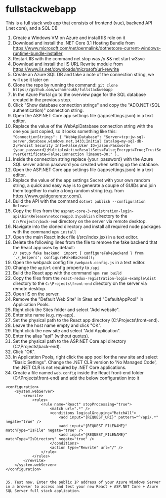 # fullstackwebapp
This is a full stack web app that consists of frontend (vue), backend API (.net core), and a SQL DB
1. Create a Windows VM on Azure and install IIS role on it
2. Download and install the .NET Core 3.1 Hosting Bundle from https://www.microsoft.com/net/permalink/dotnetcore-current-windows-runtime-bundle-installer
3. Restart IIS with the command net stop was /y && net start w3svc
4. Download and install the IIS URL Rewrite module from https://www.iis.net/downloads/microsoft/url-rewrite
5. Create an Azure SQL DB and take a note of the connection string, we will use it later on
6. Clone the repo by running the command: `git clone https://github.com/wshamroukh/fullstackwebapp`
7. In the Azure Portal go to the overview page for the SQL database created in the previous step.
8. Click "Show database connection strings" and copy the "ADO.NET (SQL authentication)" connection string.
9. Open the ASP.NET Core app settings file (/appsettings.json) in a text editor.
10. Replace the value of the WebApiDatabase connection string with the one you just copied, so it looks something like this:
`"ConnectionStrings": {
  "WebApiDatabase": "Server=tcp:jw-sql-server.database.windows.net,1433;Initial Catalog=my-sql-db-2;Persist Security Info=False;User ID=jason;Password={your_password};MultipleActiveResultSets=False;Encrypt=True;TrustServerCertificate=False;Connection Timeout=30;"
},`
11. Inside the connection string replace {your_password} with the Azure SQL server admin password you created when setting up the database.
12. Open the ASP.NET Core app settings file (/appsettings.json) in a text editor.
13. Replace the value of the app settings Secret with your own random string, a quick and easy way is to generate a couple of GUIDs and join them together to make a long random string (e.g. from https://www.guidgenerator.com/).
14. Build the API with the command `dotnet publish --configuration Release`
15. Copy the files from the `aspnet-core-3-registration-login-api\bin\Release\netcoreapp3.1\publish` directory to the `C:\Projects\back-end` directory on the server via remote desktop.
16. Navigate into the cloned directory and install all required node packages with the command `npm install`
17. Open the main React index file (/src/index.jsx) in a text editor.
18. Delete the following lines from the file to remove the fake backend that the React app uses by default: <br />
`// setup fake backend 
import { configureFakeBackend } from './_helpers';
configureFakeBackend();`
19. Open the webpack config file `/webpack.config.js` in a text editor.
20. Change the `apiUrl` config property to `/api`
21. Build the React app with the command `npm run build`
22. Copy the files from the `react-redux-registration-login-example\dist` directory to the `C:\Projects\front-end` directory on the server via remote desktop.
23. Open IIS on the server.
24. Remove the "Default Web Site" in Sites and "DefaultAppPool" in Application Pools.
25. Right click the Sites folder and select "Add website".
26. Enter site name (e.g. my-app).
27. Set the physical path to the React app directory (C:\Projects\front-end).
28. Leave the host name empty and click "OK".
29. Right click the new site and select "Add Application".
30. Enter the alias "api" (without quotes).
31. Set the physical path to the ASP.NET Core api directory (C:\Projects\back-end).
32. Click "OK".
33. In Application Pools, right click the app pool for the new site and select "Basic Settings". Change the .NET CLR version to 'No Managed Code', the .NET CLR is not required by .NET Core applications.
34. Create a file named `web.config` inside the React front-end folder (C:\Projects\front-end) and add the below configuration into it
````<?xml version="1.0" encoding="utf-8"?>
<configuration>
    <system.webServer>
        <rewrite>
            <rules>
                <rule name="React" stopProcessing="true">
                    <match url=".*" />
                    <conditions logicalGrouping="MatchAll">
                        <add input="{REQUEST_URI}" pattern="^/api/.*" negate="true" />
                        <add input="{REQUEST_FILENAME}" matchType="IsFile" negate="true" />
                        <add input="{REQUEST_FILENAME}" matchType="IsDirectory" negate="true" />
                    </conditions>
                    <action type="Rewrite" url="/" />
                </rule>
            </rules>
        </rewrite>
    </system.webServer>
</configuration>


35. Test now. Enter the public IP address of your Azure Windows Server in a browser to access and test your new React + ASP.NET Core + Azure SQL Server full stack application.



